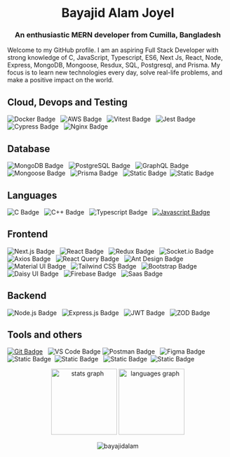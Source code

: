 <h1 align="center">Bayajid Alam Joyel</h1>
<h3 align='center'>An enthusiastic MERN developer from Cumilla, Bangladesh</h3>
<p align='left'>Welcome to my GitHub profile. I am an aspiring Full Stack Developer with strong knowledge of C, JavaScript, Typescript, ES6, Next Js, React, Node, Express, MongoDB, Mongoose, Resdux, SQL, Postgresql, and Prisma. My focus is to learn new technologies every day, solve real-life problems, and make a positive impact on the world.




## Cloud, Devops and Testing

![Docker Badge](https://img.shields.io/badge/Docker-%232496ED?style=for-the-badge&logo=docker&logoColor=white&labelColor=black) &nbsp; ![AWS Badge](https://img.shields.io/badge/AWS-%23232F3E?style=for-the-badge&logo=amazonaws&logoColor=white&labelColor=black) &nbsp; ![Vitest Badge](https://img.shields.io/badge/Vitest-%236E9F18?style=for-the-badge&logo=vitest&logoColor=white&labelColor=black) &nbsp; ![Jest Badge](https://img.shields.io/badge/Jest-%23C21325?style=for-the-badge&logo=jest&logoColor=white&labelColor=black) &nbsp; ![Cypress Badge](https://img.shields.io/badge/Cypress-%2317202C?style=for-the-badge&logo=cypress&logoColor=white&labelColor=black) &nbsp; ![Nginx Badge](https://img.shields.io/badge/Nginx-%23009639?style=for-the-badge&logo=nginx&logoColor=white&labelColor=black)



## Database

![MongoDB Badge](https://img.shields.io/badge/MongoDB-4EA94B?style=for-the-badge&logo=mongodb&logoColor=white) &nbsp; ![PostgreSQL Badge](https://img.shields.io/badge/PostgreSQL-%234169E1?style=for-the-badge&logo=postgresql&logoColor=white&labelColor=black) &nbsp; ![GraphQL Badge](https://img.shields.io/badge/-GraphQl-e535ab?style=for-the-badge&labelColor=black&logo=node.js&logoColor=e535ab)&nbsp; ![Mongoose Badge](https://img.shields.io/badge/Mongoose-%23880000?style=for-the-badge&logo=mongoose&logoColor=white&labelColor=black) &nbsp; ![Prisma Badge](https://img.shields.io/badge/prisma-%232D3748?style=for-the-badge&logo=prisma&logoColor=white&labelColor=black) &nbsp; ![Static Badge](https://img.shields.io/badge/Redis-%23DC382D?style=for-the-badge&logo=redis&logoColor=white&labelColor=black)&nbsp; ![Static Badge](https://img.shields.io/badge/Supabase-%233FCF8E?style=for-the-badge&logo=supabase&logoColor=white&labelColor=black) &nbsp; 



## Languages

![C Badge](https://img.shields.io/badge/C-%23A8B9CC?style=for-the-badge&logo=c&logoColor=white&labelColor=black) &nbsp; ![C++ Badge](https://img.shields.io/badge/C%2B%2B-%2300599C?style=for-the-badge&logo=cplusplus&logoColor=white&labelColor=black) &nbsp; ![Typescript Badge](https://img.shields.io/badge/Typescript-%233178C6?style=for-the-badge&logo=typescript&logoColor=white&color=%233178C6) &nbsp; [![Javascript Badge](https://img.shields.io/badge/-Javascript-F0DB4F?style=for-the-badge&labelColor=black&logo=javascript&logoColor=F0DB4F)](#)


## Frontend

![Next.js Badge](https://img.shields.io/badge/Next%20Js-%23000000?style=for-the-badge&logo=nextdotjs&labelColor=black&color=black) &nbsp; ![React Badge](https://img.shields.io/badge/React-%2361DAFB?style=for-the-badge&logo=react&labelColor=black) &nbsp; ![Redux Badge](https://img.shields.io/badge/Redux-%23764ABC?style=for-the-badge&logo=redux&logoColor=white&color=%23764ABC) &nbsp; ![Socket.io Badge](https://img.shields.io/badge/Socket%20io-%23010101?style=for-the-badge&logo=socketdotio&logoColor=white&labelColor=black) &nbsp; ![Axios Badge](https://img.shields.io/badge/Axios-%235A29E4?style=for-the-badge&logo=axios&logoColor=white&labelColor=black) &nbsp; ![React Query Badge](https://img.shields.io/badge/React%20Query-%23FF4154?style=for-the-badge&logo=reactquery&logoColor=white&labelColor=black) &nbsp; ![Ant Design Badge](https://img.shields.io/badge/Ant%20Design-%230170FE?style=for-the-badge&logo=antdesign&logoColor=white&labelColor=black) &nbsp; ![Material UI Badge](https://img.shields.io/badge/Material%20UI-%23007FFF?style=for-the-badge&logo=mui&logoColor=white&labelColor=black) &nbsp; ![Tailwind CSS Badge](https://img.shields.io/badge/Tailwind%20CSS-092749?style=for-the-badge&logo=tailwindcss&logoColor=06B6D4&labelColor=000000) &nbsp; ![Bootstrap Badge](https://img.shields.io/badge/Bootstrap-%237952B3?style=for-the-badge&logo=bootstrap&logoColor=white&labelColor=black) &nbsp; ![Daisy UI Badge](https://img.shields.io/badge/Daisy%20UI-%235A0EF8?style=for-the-badge&logo=daisyui&logoColor=white&labelColor=black) &nbsp; ![Firebase Badge](https://img.shields.io/badge/Firebase-%23FFCA28?style=for-the-badge&logo=firebase&logoColor=white&labelColor=black) &nbsp; ![Saas Badge](https://img.shields.io/badge/Saas-%23CC6699?style=for-the-badge&logo=sass&logoColor=white&labelColor=black)


## Backend 

![Node.js Badge](https://img.shields.io/badge/-Nodejs-3C873A?style=for-the-badge&labelColor=black&logo=node.js&logoColor=3C873A) &nbsp; ![Express.js Badge](https://img.shields.io/badge/Express%20JS-%23000000?style=for-the-badge&logo=express&labelColor=black&color=black) &nbsp; ![JWT Badge](https://img.shields.io/badge/JWT-%23000000?style=for-the-badge&logo=jsonwebtokens&logoColor=white&labelColor=black) &nbsp; ![ZOD Badge](https://img.shields.io/badge/ZOD-%233E67B1?style=for-the-badge&logo=zod&logoColor=white&labelColor=black)

## Tools and others


[![Git Badge](https://img.shields.io/badge/Git-F05032?style=for-the-badge&logo=git&logoColor=white)](#) &nbsp; ![VS Code Badge](https://img.shields.io/badge/VS%20CODE-%23007ACC?style=for-the-badge&logo=visualstudiocode&logoColor=white&labelColor=black)&nbsp;![Postman Badge](https://img.shields.io/badge/Postman-%23FF6C37?style=for-the-badge&logo=postman&logoColor=white&labelColor=black) &nbsp; ![Figma Badge](https://img.shields.io/badge/Figma-%23F24E1E?style=for-the-badge&logo=figma&logoColor=white&labelColor=black) &nbsp; ![Static Badge](https://img.shields.io/badge/Jira-%230052CC?style=for-the-badge&logo=jira&logoColor=white&labelColor=black) &nbsp;![Static Badge](https://img.shields.io/badge/Chrome-%234285F4?style=for-the-badge&logo=googlechrome&logoColor=white&labelColor=black) &nbsp; ![Static Badge](https://img.shields.io/badge/Edge-%230078D7?style=for-the-badge&logo=microsoftedge&logoColor=white&labelColor=black) &nbsp;![Static Badge](https://img.shields.io/badge/Firefox-%23FF7139?style=for-the-badge&logo=firefox&logoColor=white&labelColor=black)







<div align="center">
  <img src="https://github-readme-stats.vercel.app/api?username=BayajidAlam&hide_title=false&hide_rank=false&show_icons=true&include_all_commits=true&count_private=true&disable_animations=false&theme=dracula&locale=en&hide_border=false" height="150" alt="stats graph"  />
  <img src="https://github-readme-stats.vercel.app/api/top-langs?username=BayajidAlam&locale=en&hide_title=false&layout=compact&card_width=320&langs_count=5&theme=dracula&hide_border=false" height="150" alt="languages graph"  />
</div>


<p align="center"><img align="center" src="https://github-readme-streak-stats.herokuapp.com/?user=bayajidalam&" alt="bayajidalam" /></p>
